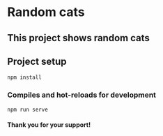 # Random cats
## This project shows random cats

## Project setup
```
npm install
```

### Compiles and hot-reloads for development
```
npm run serve
```

#### Thank you for your support!